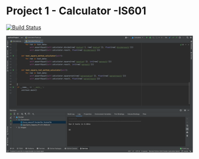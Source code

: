 # Project 1 - Calculator -IS601

[![Build Status](https://app.travis-ci.com/avinash2459/pyCalc.svg?branch=master)](https://travis-ci.com/github/avinash2459/pyCalc)

![Screenshot of all tests running on pycharm](Tests/Data/UnitTests.png)
